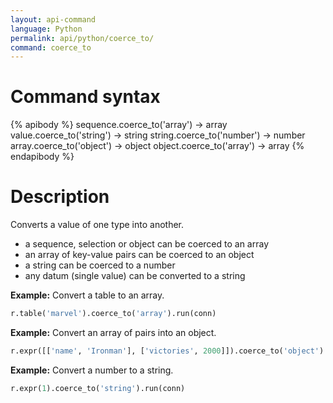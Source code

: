 ```yaml
---
layout: api-command
language: Python
permalink: api/python/coerce_to/
command: coerce_to
---
```


# Command syntax #

{% apibody %}
sequence.coerce_to('array') &rarr; array
value.coerce_to('string') &rarr; string
string.coerce_to('number') &rarr; number
array.coerce_to('object') &rarr; object
object.coerce_to('array') &rarr; array
{% endapibody %}

# Description #

Converts a value of one type into another.

* a sequence, selection or object can be coerced to an array
* an array of key-value pairs can be coerced to an object
* a string can be coerced to a number
* any datum (single value) can be converted to a string

__Example:__ Convert a table to an array.

```py
r.table('marvel').coerce_to('array').run(conn)
```

__Example:__ Convert an array of pairs into an object.

```py
r.expr([['name', 'Ironman'], ['victories', 2000]]).coerce_to('object').run(conn)
```


__Example:__ Convert a number to a string.

```py
r.expr(1).coerce_to('string').run(conn)
```

